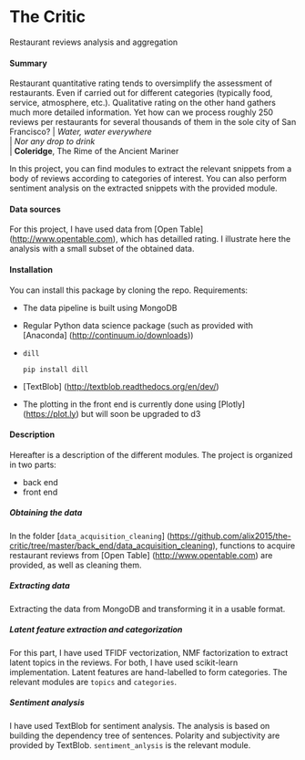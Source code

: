 # The Critic
Restaurant reviews analysis and aggregation

#### Summary
Restaurant quantitative rating tends to oversimplify the assessment of
restaurants. Even if carried out for different categories
(typically food, service, atmosphere, etc.).
Qualitative rating on the other hand gathers much more detailed information.
Yet how can we process roughly 250 reviews per restaurants for several thousands
of them in the sole city of San Francisco?
| *Water, water everywhere*  
| *Nor any drop to drink*  
| **Coleridge**, The Rime of the Ancient Mariner

In this project, you can find modules to extract the relevant
snippets from a body of reviews according to categories of interest.
You can also perform sentiment analysis on the extracted snippets
with the provided module.


#### Data sources
For this project, I have used data from [Open Table] (http://www.opentable.com),
which has detailled rating. I illustrate here the analysis with a small
subset of the obtained data.


#### Installation
You can install this package by cloning the repo.
Requirements:
* The data pipeline is built using MongoDB
* Regular Python data science package
  (such as provided with [Anaconda] (http://continuum.io/downloads))

* ``dill``
    ```
    pip install dill
    ```
* [TextBlob] (http://textblob.readthedocs.org/en/dev/)

* The plotting in the front end is currently done using
  [Plotly] (https://plot.ly) but will soon be upgraded to d3


#### Description
Hereafter is a description of the different modules.
The project is organized in two parts:
* back end
* front end

##### Obtaining the data
In the folder [``data_acquisition_cleaning``] (https://github.com/alix2015/the-critic/tree/master/back_end/data_acquisition_cleaning),
functions to acquire restaurant reviews from [Open Table] (http://www.opentable.com)
are provided, as well as cleaning them. 

##### Extracting data
Extracting the data from MongoDB and transforming it in a usable format.

##### Latent feature extraction and categorization
For this part, I have used TFIDF vectorization, NMF factorization to extract
latent topics in the reviews. For both, I have used scikit-learn implementation.
Latent features are hand-labelled to form categories.
The relevant modules are ``topics`` and ``categories``.

##### Sentiment analysis
I have used TextBlob for sentiment analysis. The analysis is based
on building the dependency tree of sentences. Polarity and subjectivity
are provided by TextBlob. ``sentiment_anlysis`` is the relevant module.
